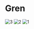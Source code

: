 # Gren

![3](https://user-images.githubusercontent.com/34718746/38470253-1f07aa0e-3b2e-11e8-82da-ed687bf5654e.png)
![2](https://user-images.githubusercontent.com/34718746/38470258-22da6e5a-3b2e-11e8-8f75-23eb0c8e274f.png)
![1](https://user-images.githubusercontent.com/34718746/38470260-26725c58-3b2e-11e8-8f07-a6ee125de887.png)
